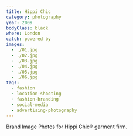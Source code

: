```yaml
---
title: Hippi Chic
category: photography
year: 2009
bodyClass: black
where: London
catch: powered by
images:
  - ./01.jpg
  - ./02.jpg
  - ./03.jpg
  - ./04.jpg
  - ./05.jpg
  - ./06.jpg
tags:
  - fashion
  - location-shooting
  - fashion-branding
  - social-media
  - advertising-photography
---
```


Brand Image Photos for Hippi Chic® garment firm.
